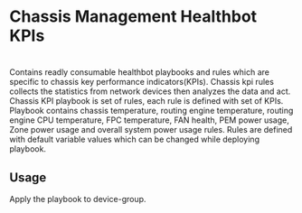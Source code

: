 # Chassis Management Healthbot KPIs
#
 
Contains readly consumable healthbot playbooks and rules which are specific to chassis key performance indicators(KPIs).
Chassis kpi rules collects the statistics from network devices then analyzes the data and act. Chassis KPI playbook is set of
rules, each rule is defined with set of KPIs. Playbook contains chassis temperature, routing engine temperature, routing engine
CPU temperature, FPC temperature, FAN health, PEM power usage, Zone power usage and overall system power usage rules. Rules are
defined with default variable values which can be changed while deploying playbook.


## Usage

Apply the playbook to device-group. 

